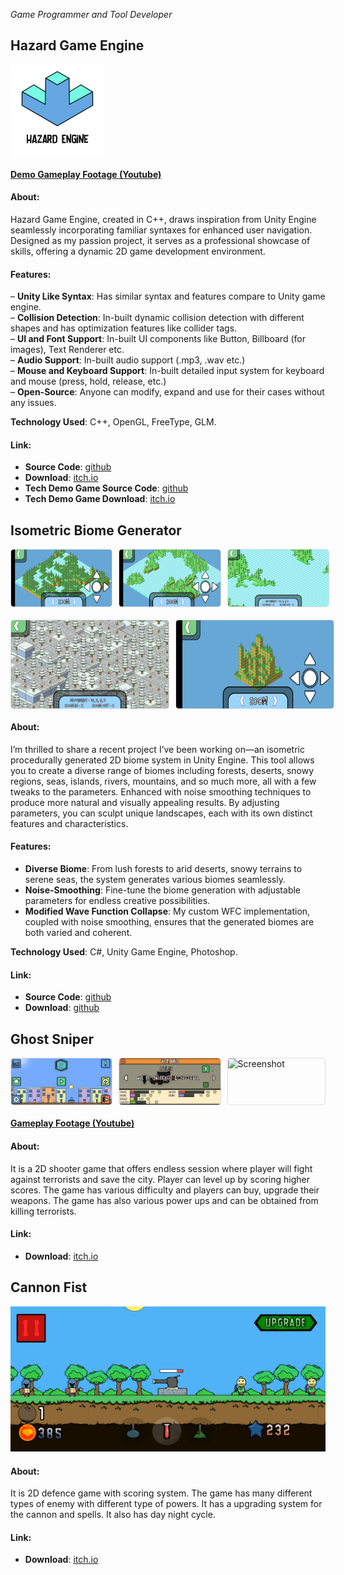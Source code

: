 *Game Programmer and Tool Developer*

<style>
.small-image {
  width: 150px;
}
.image-container {
  display: flex;
  justify-content: space-between;
  gap: 10px;
  margin-bottom: 20px;
}
.image-frame {
  width: 32%;
  height: auto;
  border: 1px solid #ddd;
  border-radius: 5px;
}
.image-frame-2 {
  width: 50%;
  height: auto;
  border: 1px solid #ddd;
  border-radius: 5px;
}
</style>

## Hazard Game Engine

<div>
<img src="../assets/images/hazard_engine.png" alt="Hazard Engine" class="small-image">
</div>

**[Demo Gameplay Footage (Youtube)](https://youtu.be/IIWMY1Wx3PQ)**

#### About:
Hazard Game Engine, created in C++, draws inspiration from Unity Engine seamlessly incorporating familiar syntaxes for enhanced user navigation. Designed as my passion project, it serves as a professional showcase of skills, offering a dynamic 2D game development environment.

#### Features:
– **Unity Like Syntax**: Has similar syntax and features compare to Unity game engine.  
– **Collision Detection**: In-built dynamic collision detection with different shapes and has optimization features like collider tags.  
– **UI and Font Support**: In-built UI components like Button, Billboard (for images), Text Renderer etc.  
– **Audio Support**: In-built audio support (.mp3, .wav etc.)  
– **Mouse and Keyboard Support**: In-built detailed input system for keyboard and mouse (press, hold, release, etc.)  
– **Open-Source**: Anyone can modify, expand and use for their cases without any issues.  

**Technology Used**: C++, OpenGL, FreeType, GLM.

#### Link:
- **Source Code**:  [github](https://github.com/gamdevAbhi/Hazard-Game-Engine.git)
- **Download**: [itch.io](https://abhijit-biswas.itch.io/hazard-game-engine)
- **Tech Demo Game Source Code**: [github](https://github.com/gamdevAbhi/Cosmic-Mayhem.git)
- **Tech Demo Game Download**: [itch.io](https://abhijit-biswas.itch.io/cosmic-mayhem)

## Isometric Biome Generator

<div class="image-container">
<img src="../assets/images/ibg_1.jpg" alt="Screenshot" class="image-frame">
<img src="../assets/images/ibg_2.jpg" alt="Screenshot" class="image-frame">
<img src="../assets/images/ibg_3.png" alt="Screenshot" class="image-frame">
</div>
<div class="image-container">
<img src="../assets/images/ibg_4.png" alt="Screenshot" class="image-frame-2">
<img src="../assets/images/ibg_5.jpg" alt="Screenshot" class="image-frame-2">
</div>

#### About:
I’m thrilled to share a recent project I’ve been working on—an isometric procedurally generated 2D biome system in Unity Engine. This tool allows you to create a diverse range of biomes including forests, deserts, snowy regions, seas, islands, rivers, mountains, and so much more, all with a few tweaks to the parameters. Enhanced with noise smoothing techniques to produce more natural and visually appealing results. By adjusting parameters, you can sculpt unique landscapes, each with its own distinct features and characteristics.

#### Features:
- **Diverse Biome**: From lush forests to arid deserts, snowy terrains to serene seas, the system generates various biomes seamlessly.  
- **Noise-Smoothing**: Fine-tune the biome generation with adjustable parameters for endless creative possibilities.  
- **Modified Wave Function Collapse**: My custom WFC implementation, coupled with noise smoothing, ensures that the generated biomes are both varied and coherent.  

**Technology Used**: C#, Unity Game Engine, Photoshop.

#### Link:
- **Source Code**: [github](https://github.com/gamdevAbhi/Isometric-Biome-Generator)
- **Download**: [github](https://github.com/gamdevAbhi/Isometric-Biome-Generator/releases)

## Ghost Sniper

<div class="image-container">
<img src="../assets/images/gs_1.jpg" alt="Screenshot" class="image-frame">
<img src="../assets/images/gs_2.jpg" alt="Screenshot" class="image-frame">
<img src="../assets/images/gs_3.png" alt="Screenshot" class="image-frame">
</div>

**[Gameplay Footage (Youtube)](https://youtu.be/G75rH3-bBBM)**

#### About:
It is a 2D shooter game that offers endless session where player will fight against terrorists and save the city. Player can level up by scoring higher scores. The game has various difficulty and players can buy, upgrade their weapons. The game has also various power ups and can be obtained from killing terrorists.

#### Link: 
- **Download**: [itch.io](https://abhijit-biswas.itch.io/ghost-sniper)

## Cannon Fist

<img src="../assets/images/cf_1.jpg" alt="Screenshot">

#### About:
It is 2D defence game with scoring system. The game has many different types of enemy with different type of powers. It has a upgrading system for the cannon and spells. It also has day night cycle.

#### Link:
- **Download**: [itch.io](https://abhijit-biswas.itch.io/cannon-fist)